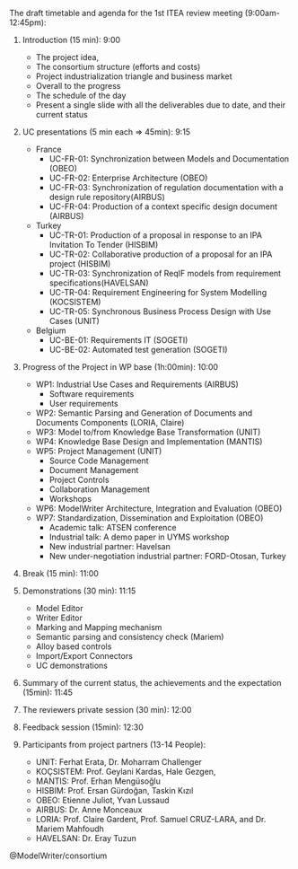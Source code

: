 The draft timetable and agenda for the 1st ITEA review meeting (9:00am-12:45pm):

1. Introduction (15 min): 9:00
     - The project idea,
     - The consortium structure (efforts and costs)
     - Project industrialization triangle and business market
     - Overall to the progress
     - The schedule of the day
     - Present a single slide with all the deliverables due to date, and their current status
2.  UC presentations (5 min each => 45min): 9:15
    - France
      - UC-FR-01: Synchronization between Models and Documentation (OBEO)
      - UC-FR-02: Enterprise Architecture (OBEO)
      - UC-FR-03: Synchronization of regulation documentation with a design rule repository(AIRBUS)
      - UC-FR-04: Production of a context specific design document (AIRBUS)
    - Turkey
      - UC-TR-01: Production of a proposal in response to an IPA Invitation To Tender (HISBIM)
      - UC-TR-02: Collaborative production of a proposal for an IPA project (HISBIM)
      - UC-TR-03: Synchronization of ReqIF models from requirement specifications(HAVELSAN)
      - UC-TR-04: Requirement Engineering for System Modelling (KOCSISTEM)
      - UC-TR-05: Synchronous Business Process Design with Use Cases (UNIT)
    - Belgium
      - UC-BE-01: Requirements IT (SOGETI)
      - UC-BE-02: Automated test generation (SOGETI)

3. Progress of the Project in WP base (1h:00min): 10:00
    - WP1: Industrial Use Cases and Requirements (AIRBUS)
        - Software requirements
        - User requirements
    - WP2: Semantic Parsing and Generation of Documents and Documents Components (LORIA, Claire)
    - WP3: Model to/from Knowledge Base Transformation (UNIT)
    - WP4: Knowledge Base Design and Implementation (MANTIS)
    - WP5: Project Management (UNIT)
        - Source Code Management
        - Document Management
        - Project Controls
        - Collaboration Management
        - Workshops
    - WP6: ModelWriter Architecture, Integration and Evaluation (OBEO)
    - WP7: Standardization, Dissemination and Exploitation (OBEO)
        - Academic talk: ATSEN conference
        - Industrial talk: A demo paper in UYMS workshop
        - New industrial partner: Havelsan
        - New under-negotiation industrial partner: FORD-Otosan, Turkey

4. Break (15 min): 11:00

5. Demonstrations (30 min): 11:15
    - Model Editor
    - Writer Editor
    - Marking and Mapping mechanism
    - Semantic parsing and consistency check (Mariem)
    - Alloy based controls
    - Import/Export Connectors
    - UC demonstrations

6. Summary of the current status, the achievements and the expectation (15min): 11:45

7. The reviewers private session (30 min): 12:00

8. Feedback session (15min): 12:30

9. Participants from project partners (13-14 People):
    - UNIT: Ferhat Erata, Dr. Moharram Challenger
    - KOÇSISTEM: Prof. Geylani Kardas, Hale Gezgen,
    - MANTIS: Prof. Erhan Mengüsoğlu
    - HISBIM: Prof. Ersan Gürdoğan, Taskin Kızıl
    - OBEO: Etienne Juliot, Yvan Lussaud
    - AIRBUS: Dr. Anne Monceaux
    - LORIA: Prof. Claire Gardent, Prof. Samuel CRUZ-LARA, and Dr. Mariem Mahfoudh
    - HAVELSAN: Dr. Eray Tuzun

@ModelWriter/consortium 
